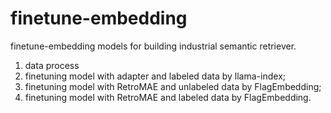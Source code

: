 # finetune-embedding

finetune-embedding models for building industrial semantic retriever.

1. data process
2. finetuning model with adapter and labeled data by llama-index;
3. finetuning model with RetroMAE and unlabeled data by FlagEmbedding;
4. finetuning model with RetroMAE and labeled data by FlagEmbedding.
